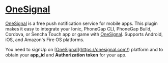# [OneSignal](https://onesignal.com/)

[OneSignal](https://onesignal.com/) is a free push notification service for mobile apps. This plugin makes it easy to integrate your Ionic, PhoneGap CLI, PhoneGap Build, Cordova, or Sencha Touch app or game with [OneSignal](https://onesignal.com/). Supports Android, iOS, and Amazon's Fire OS platforms.

You need to signUp on [[OneSignal](https://onesignal.com/)](https://onesignal.com/) platform and to obtain your **app_id** and **Authorization token** for your app.
